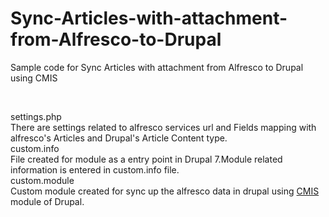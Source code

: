 # Sync-Articles-with-attachment-from-Alfresco-to-Drupal
Sample code for Sync Articles with attachment from Alfresco to Drupal using CMIS

<br>

settings.php
<br>
There are settings related to alfresco services url and Fields mapping with alfresco's Articles and Drupal's Article Content type.
<br>
custom.info
<br>
File created for module as a entry point in Drupal 7.Module related information is entered in custom.info file.
<br>
custom.module
<br>
Custom module created for sync up the alfresco data in drupal using <a href="https://www.drupal.org/project/cmis">CMIS</a> module of Drupal.
